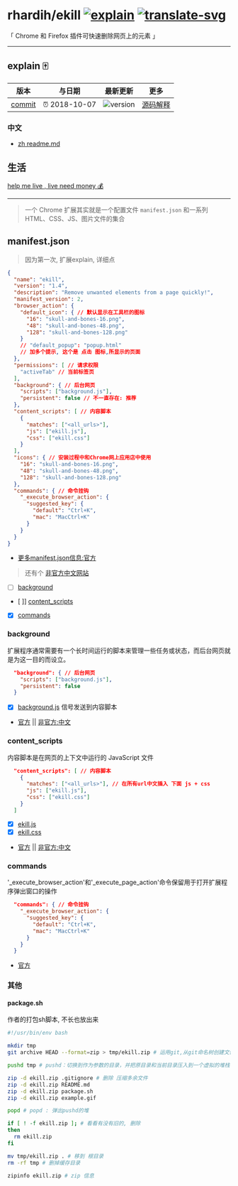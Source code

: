# rhardih/ekill [![explain]][source] [![translate-svg]][translate-list]

<!-- [![size-img]][size] -->

[explain]: http://llever.com/explain.svg
[source]: https://github.com/chinanf-boy/Source-Explain
[translate-svg]: http://llever.com/translate.svg
[translate-list]: https://github.com/chinanf-boy/chinese-translate-list
[size-img]: https://packagephobia.now.sh/badge?p=Name
[size]: https://packagephobia.now.sh/result?p=Name

「 Chrome 和 Firefox 插件可快速删除网页上的元素 」

---

## explain 🀄️

<!-- doc-templite START generated -->
<!-- time = '2018-10-07' -->
<!-- name = 'rhardih' -->
<!-- repo = 'ekill' -->
<!-- commit = '7b83eae9c919de2f9b69fac95bc6e51b26de0490' -->

| 版本     | 与日期        | 最新更新   | 更多               |
| -------- | ------------- | ---------- | ------------------ |
| [commit] | ⏰ 2018-10-07 | ![version] | [源码解释][source] |

[commit]: https://github.com/rhardih/ekill/tree/7b83eae9c919de2f9b69fac95bc6e51b26de0490
[version]: https://img.shields.io/npm/v/ekill.svg

<!-- doc-templite END generated -->

### 中文

- [zh readme.md](./zh.md)

## 生活

[help me live , live need money 💰](https://github.com/chinanf-boy/live-need-money)

---

> 一个 Chrome 扩展其实就是一个配置文件 `manifest.json` 和一系列 HTML、CSS、JS、图片文件的集合

## manifest.json

> 因为第一次, 扩展explain, 详细点

``` json
{
  "name": "ekill",
  "version": "1.4",
  "description": "Remove unwanted elements from a page quickly!",
  "manifest_version": 2,
  "browser_action": {
    "default_icon": { // 默认显示在工具栏的图标
      "16": "skull-and-bones-16.png",
      "48": "skull-and-bones-48.png",
      "128": "skull-and-bones-128.png"
    }
    // "default_popup": "popup.html"
    // 加多个提示, 这个是 点击 图标,所显示的页面
  },
  "permissions": [ // 请求权限
    "activeTab" // 当前标签页
  ],
  "background": { // 后台网页
    "scripts": ["background.js"],
    "persistent": false // 不一直存在: 推荐
  },
  "content_scripts": [ // 内容脚本
    {
      "matches": ["<all_urls>"],
      "js": ["ekill.js"],
      "css": ["ekill.css"]
    }
  ],
  "icons": { // 安装过程中和Chrome网上应用店中使用
    "16": "skull-and-bones-16.png",
    "48": "skull-and-bones-48.png",
    "128": "skull-and-bones-128.png"
  },
  "commands": { // 命令挂钩
    "_execute_browser_action": {
      "suggested_key": {
        "default": "Ctrl+K",
        "mac": "MacCtrl+K"
      }
    }
  }
}
```

- [更多manifest.json信息:官方](https://developer.chrome.com/extensions/manifest)

>  还有个 [非官方中文网站](https://crxdoc-zh.appspot.com/apps/manifest)

- [ ] [background](#background)
- [ ]] [content_scripts](#content_scripts)
- [x] [commands](#commands)

### background

扩展程序通常需要有一个长时间运行的脚本来管理一些任务或状态，而后台网页就是为这一目的而设立。

``` json
  "background": { // 后台网页
    "scripts": ["background.js"],
    "persistent": false
  }
```

- [x] [background.js](./background.md) 信号发送到内容脚本

- [官方](https://developer.chrome.com/extensions/background_pages) || [非官方:中文](https://crxdoc-zh.appspot.com/extensions/background_pages)

### content_scripts

内容脚本是在网页的上下文中运行的 JavaScript 文件

``` json
  "content_scripts": [ // 内容脚本
    {
      "matches": ["<all_urls>"], // 在所有url中文插入 下面 js + css
      "js": ["ekill.js"],
      "css": ["ekill.css"]
    }
  ]
```

- [x] [ekill.js](./ekill.md#js)
- [x] [ekill.css](./ekill.md#css)

- [官方](https://developer.chrome.com/extensions/content_scripts) || [非官方:中文](https://crxdoc-zh.appspot.com/extensions/content_scripts)

### commands

'_execute_browser_action'和'_execute_page_action'命令保留用于打开扩展程序弹出窗口的操作

``` json
  "commands": { // 命令挂钩
    "_execute_browser_action": {
      "suggested_key": {
        "default": "Ctrl+K",
        "mac": "MacCtrl+K"
      }
    }
  }
```

- [官方](https://developer.chrome.com/extensions/commands) 

### 其他

#### package.sh

作者的打包sh脚本, 不长也放出来

``` sh
#!/usr/bin/env bash

mkdir tmp
git archive HEAD --format=zip > tmp/ekill.zip # 运用git,从git命名树创建文件存档, 打包git存储库

pushd tmp # pushd：切换到作为参数的目录，并把原目录和当前目录压入到一个虚拟的堆栈中

zip -d ekill.zip .gitignore # 删除 压缩多余文件
zip -d ekill.zip README.md
zip -d ekill.zip package.sh
zip -d ekill.zip example.gif

popd # popd : 弹出pushd的堆

if [ ! -f ekill.zip ]; # 看看有没有旧的, 删除
then
  rm ekill.zip
fi

mv tmp/ekill.zip . # 移到 根目录
rm -rf tmp # 删掉缓存目录

zipinfo ekill.zip # zip 信息
```